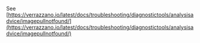 See [https://verrazzano.io/latest/docs/troubleshooting/diagnostictools/analysisadvice/imagepullnotfound/](https://verrazzano.io/latest/docs/troubleshooting/diagnostictools/analysisadvice/imagepullnotfound/)
